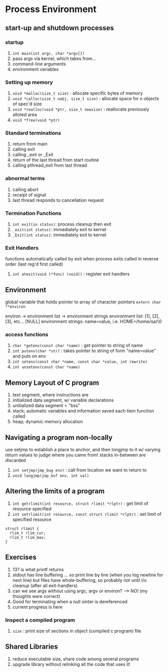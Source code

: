 # Process Environment

## start-up and shutdown processes
### startup
1. `int main(int argc, char *argv[])`
2. pass args via kernel, which takes from...
  1. command-line arguments
  2. environment variables

### Setting up memory
1. `void *malloc(size_t size)` : allocate specific bytes of memory
2. `void *calloc(size_t nobj, size_t size)` : allocate space for n objects of spec'd size
3. `void *realloc(void *ptr, size_t newsize)` : reallocate previously alloted area
4. `void *free(void *ptr)`

### Standard terminations 
1. return from main
2. calling exit
3. calling _exit or _Exit
4. return of the last thread from start routine
5. calling pthread_exit from last thread

### abnormal terms
1. calling abort
2. receipt of signal
3. last thread responds to cancellation request

### Termination Functions
1. `int exit(in status)`: process cleanup then exit
2. `_exit(int status)`: immediately exit to kernel
3. `_Exit(int status)`: immediately exit to kernel

### Exit Handlers
functions automatically called by exit when process exits
called in reverse order (last reg'd first called)

1. `int atexit(void (*func) (void))` : register exit handlers

## Environment
global variable that holds pointer to array of character pointers
`extern char **environ`

environ -> environment list -> environment strings
environment list: [1], [2], [3], etc... [NULL]
environment strings: name=value, i.e. HOME=/home/sar\0

### access functions
1. `char *getenv(const char *name)` : get pointer to string of name
2. `int putenv(char *str)` : takes pointer to string of form "name=value" and puts on env
3. `int setenv(const char *name, const char *value, int rewrite)`
4. `int unsetenv(const char *name)`

## Memory Layout of C program
1. text segment, where instructions are
2. initialized data segment, w/ variable declarations
3. unitialized data segment = "bss"
4. stack; automatic variables and information saved each tiem function called
5. heap; dynamic memory allocation

## Navigating a program non-locally
use setjmp to establish a place to anchor, and then longjmp to it w/ varying return values
to judge where you came from! stacks in-between are discarded
1. `int setjmp(jmp_bug env)` : call from location we want to return to
2. `void longjmp(jmp_buf env, int val)` 

## Altering the limits of a program
1. `int getrlimit(int resource, struct rlimit *rlptr)` : get limit of resource specified
2. `int setrlimit(int resource, const struct rlimit *rlptr)` : set limit of specified resource

```
struct rlimit {
  rlim_t rlim_cur;
  rlim_t rlim_max;
}
```

## Exercises
1. 13? is what printf returns
2. stdout has line buffering ... so print line by line (when you log newline for next line)
  but files have whole-buffering, so probably not until i/o cleanup (after all exit-handlers)
3. can we see args without using argc, argv or environ? --> NO!
  (my thoughts were correct)
4. Good for terminating when a null ointer is dereferenced
5. current progress is here

### Inspect a compiled program
1. `size` : print size of sections in object (compiled c program) file

## Shared Libraries
1. reduce executable size, share code among several programs
2. upgrade library without relinking all the code that uses it!


